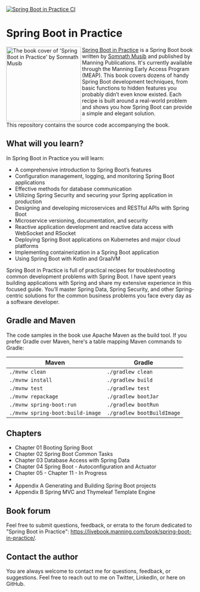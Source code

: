 [![Spring Boot in Practice CI](https://github.com/spring-boot-in-practice/repo/actions/workflows/ci-pipeline.yml/badge.svg)](https://github.com/spring-boot-in-practice/repo/actions/workflows/ci-pipeline.yml)

# Spring Boot in Practice

<a href="https://www.manning.com/books/spring-boot-in-practice?utm_source=musib&utm_medium=affiliate&utm_campaign=book_musib_spring_3_16_21&a_aid=musib&a_bid=27d46a98"><img src="https://github.com/spring-boot-in-practice/repo/blob/main/metadata/BookCover.png" alt="The book cover of 'Spring Boot in Practice' by Somnath Musib" align="left" height="200px" /></a>

[Spring Boot in Practice](https://www.manning.com/books/spring-boot-in-practice?utm_source=musib&utm_medium=affiliate&utm_campaign=book_musib_spring_3_16_21&a_aid=musib&a_bid=27d46a98) is a Spring Boot book written by [Somnath Musib](https://musibs.github.io) and published by Manning Publications. It's currently available through the Manning Early Access Program (MEAP). This book covers dozens of handy Spring Boot development techniques, from basic functions to hidden features you probably didn’t even know existed. Each recipe is built around a real-world problem and shows you how Spring Boot can provide a simple and elegant solution.

This repository contains the source code accompanying the book.

## What will you learn?

In Spring Boot in Practice you will learn:

- A comprehensive introduction to Spring Boot’s features
- Configuration management, logging, and monitoring Spring Boot applications
- Effective methods for database communication
- Utilizing Spring Security and securing your Spring application in production
- Designing and developing microservices and RESTful APIs with Spring Boot
- Microservice versioning, documentation, and security
- Reactive application development and reactive data access with WebSocket and RSocket
- Deploying Spring Boot applications on Kubernetes and major cloud platforms
- Implementing containerization in a Spring Boot application
- Using Spring Boot with Kotlin and GraalVM

Spring Boot in Practice is full of practical recipes for troubleshooting common development problems with Spring Boot. I have spent years building applications with Spring and share my extensive experience in this focused guide. You’ll master Spring Data, Spring Security, and other Spring-centric solutions for the common business problems you face every day as a software developer.

## Gradle and Maven

The code samples in the book use Apache Maven as the build tool. If you prefer Gradle over Maven, here's a table mapping Maven commands to Gradle:

Maven | Gradle
------ | ------
`./mvnw clean` | `./gradlew clean`
`./mvnw install` | `./gradlew build`
`./mvnw test` | `./gradlew test`
`./mvnw repackage` | `./gradlew bootJar`
`./mvnw spring-boot:run` | `./gradlew bootRun`
`./mvnw spring-boot:build-image` | `./gradlew bootBuildImage`

## Chapters

- Chapter 01 Booting Spring Boot
- Chapter 02 Spring Boot Common Tasks
- Chapter 03 Database Access with Spring Data
- Chapter 04 Spring Boot - Autoconfiguration and Actuator
- Chapter 05 - Chapter 11 - In Progress
-
- Appendix A Generating and Building Spring Boot projects
- Appendix B Spring MVC and Thymeleaf Template Engine

## Book forum
Feel free to submit questions, feedback, or errata to the forum dedicated to "Spring Boot in Practice": https://livebook.manning.com/book/spring-boot-in-practice/.

## Contact the author
You are always welcome to contact me for questions, feedback, or suggestions. Feel free to reach out to me on Twitter, LinkedIn, or here on GitHub.

